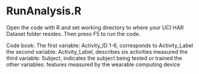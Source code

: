 # RunAnalysis.R
Open the code with R and set working directory to where your UCI HAR Dataset folder resides. Then press F5 to run the code. 

Code book:
The first variable: Activity_ID 1-6, corresponds to Activity_Label
the second variable: Activity_Label, describes six activities measured
the third variable: Subject, indicates the subject being tested or trained
the other variables: features measured by the wearable computing device

